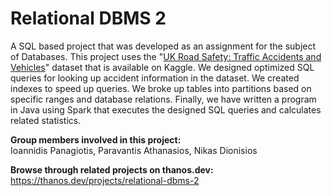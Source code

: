 # Relational DBMS 2
A SQL based project that was developed as an assignment for the subject of Databases. This project uses the "[UK Road Safety: Traffic Accidents and Vehicles](https://www.kaggle.com/tsiaras/uk-road-safety-accidents-and-vehicles/home)" dataset that is available on Kaggle. We designed optimized SQL queries for looking up accident information in the dataset. We created indexes to speed up queries. We broke up tables into partitions based on specific ranges and database relations. Finally, we have written a program in Java using Spark that executes the designed SQL queries and calculates related statistics.

**Group members involved in this project:**  
Ioannidis Panagiotis, Paravantis Athanasios, Nikas Dionisios

**Browse through related projects on thanos.dev:**  
https://thanos.dev/projects/relational-dbms-2
